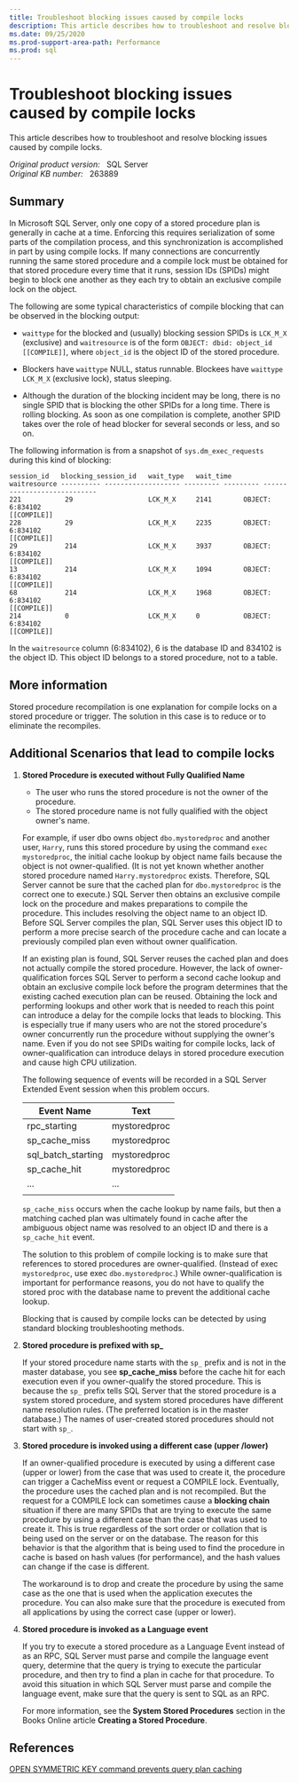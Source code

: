 ```yaml
---
title: Troubleshoot blocking issues caused by compile locks
description: This article describes how to troubleshoot and resolve blocking issues caused by compile locks.
ms.date: 09/25/2020
ms.prod-support-area-path: Performance
ms.prod: sql
---
```

# Troubleshoot blocking issues caused by compile locks

This article describes how to troubleshoot and resolve blocking issues caused by compile locks.

_Original product version:_ &nbsp; SQL Server  
_Original KB number:_ &nbsp; 263889

## Summary

In Microsoft SQL Server, only one copy of a stored procedure plan is generally in cache at a time. Enforcing this requires serialization of some parts of the compilation process, and this synchronization is accomplished in part by using compile locks. If many connections are concurrently running the same stored procedure and a compile lock must be obtained for that stored procedure every time that it runs, session IDs (SPIDs) might begin to block one another as they each try to obtain an exclusive compile lock on the object.

The following are some typical characteristics of compile blocking that can be observed in the blocking output:

- `waittype` for the blocked and (usually) blocking session SPIDs is `LCK_M_X` (exclusive) and `waitresource` is of the form `OBJECT: dbid: object_id [[COMPILE]]`, where `object_id` is the object ID of the stored procedure.

- Blockers have `waittype` NULL, status runnable. Blockees have `waittype` `LCK_M_X` (exclusive lock), status sleeping.

- Although the duration of the blocking incident may be long, there is no single SPID that is blocking the other SPIDs for a long time. There is rolling blocking. As soon as one compilation is complete, another SPID takes over the role of head blocker for several seconds or less, and so on.

The following information is from a snapshot of `sys.dm_exec_requests` during this kind of blocking:

```console
session_id   blocking_session_id   wait_type   wait_time   waitresource ---------- ------------------- --------- --------- ----------------------------
221           29                   LCK_M_X     2141        OBJECT: 6:834102
[[COMPILE]]
228           29                   LCK_M_X     2235        OBJECT: 6:834102
[[COMPILE]]
29            214                  LCK_M_X     3937        OBJECT: 6:834102
[[COMPILE]]
13            214                  LCK_M_X     1094        OBJECT: 6:834102
[[COMPILE]]
68            214                  LCK_M_X     1968        OBJECT: 6:834102
[[COMPILE]]
214           0                    LCK_M_X     0           OBJECT: 6:834102
[[COMPILE]]
```

In the `waitresource` column (6:834102), 6 is the database ID and 834102 is the object ID. This object ID belongs to a stored procedure, not to a table.

## More information

Stored procedure recompilation is one explanation for compile locks on a stored procedure or trigger. The solution in this case is to reduce or to eliminate the recompiles.

## Additional Scenarios that lead to compile locks

1. **Stored Procedure is executed without Fully Qualified Name**  

   - The user who runs the stored procedure is not the owner of the procedure.
   - The stored procedure name is not fully qualified with the object owner's name.

   For example, if user dbo owns object `dbo.mystoredproc` and another user, `Harry`, runs this stored procedure by using the command `exec mystoredproc`, the initial cache lookup by object name fails because the object is not owner-qualified. (It is not yet known whether another stored procedure named `Harry.mystoredproc` exists. Therefore, SQL Server cannot be sure that the cached plan for `dbo.mystoredproc` is the correct one to execute.) SQL Server then obtains an exclusive compile lock on the procedure and makes preparations to compile the procedure. This includes resolving the object name to an object ID. Before SQL Server compiles the plan, SQL Server uses this object ID to perform a more precise search of the procedure cache and can locate a previously compiled plan even without owner qualification.

   If an existing plan is found, SQL Server reuses the cached plan and does not actually compile the stored procedure. However, the lack of owner-qualification forces SQL Server to perform a second cache lookup and obtain an exclusive compile lock before the program determines that the existing cached execution plan can be reused. Obtaining the lock and performing lookups and other work that is needed to reach this point can introduce a delay for the compile locks that leads to blocking. This is especially true if many users who are not the stored procedure's owner concurrently run the procedure without supplying the owner's name. Even if you do not see SPIDs waiting for compile locks, lack of owner-qualification can introduce delays in stored procedure execution and cause high CPU utilization.

   The following sequence of events will be recorded in a SQL Server Extended Event session when this problem occurs.

    |Event Name|Text|
    |---|---|
    |rpc_starting|mystoredproc|
    |sp_cache_miss|mystoredproc|
    |sql_batch_starting|mystoredproc|
    |sp_cache_hit|mystoredproc|
    |...|...|
    |||

   `sp_cache_miss` occurs when the cache lookup by name fails, but then a matching cached plan was ultimately found in cache after the ambiguous object name was resolved to an object ID and there is a `sp_cache_hit` event.

   The solution to this problem of compile locking is to make sure that references to stored procedures are owner-qualified. (Instead of exec `mystoredproc`, use exec `dbo.mystoredproc`.) While owner-qualification is important for performance reasons, you do not have to qualify the stored proc with the database name to prevent the additional cache lookup.

   Blocking that is caused by compile locks can be detected by using standard blocking troubleshooting methods.

2. **Stored procedure is prefixed with sp_**  

   If your stored procedure name starts with the `sp_` prefix and is not in the master database, you see **sp_cache_miss**  before the cache hit for each execution even if you owner-qualify the stored procedure. This is because the `sp_` prefix tells SQL Server that the stored procedure is a system stored procedure, and system stored procedures have different name resolution rules. (The preferred location is in the master database.) The names of user-created stored procedures should not start with `sp_`.

3. **Stored procedure is invoked using a different case (upper /lower)**  

   If an owner-qualified procedure is executed by using a different case (upper or lower) from the case that was used to create it, the procedure can trigger a CacheMiss event or request a COMPILE lock. Eventually, the procedure uses the cached plan and is not recompiled. But the request for a COMPILE lock can sometimes cause a **blocking chain** situation if there are many SPIDs that are trying to execute the same procedure by using a different case than the case that was used to create it. This is true regardless of the sort order or collation that is being used on the server or on the database. The reason for this behavior is that the algorithm that is being used to find the procedure in cache is based on hash values (for performance), and the hash values can change if the case is different.

   The workaround is to drop and create the procedure by using the same case as the one that is used when the application executes the procedure. You can also make sure that the procedure is executed from all applications by using the correct case (upper or lower).

4. **Stored procedure is invoked as a Language event**  

   If you try to execute a stored procedure as a Language Event instead of as an RPC, SQL Server must parse and compile the language event query, determine that the query is trying to execute the particular procedure, and then try to find a plan in cache for that procedure. To avoid this situation in which SQL Server must parse and compile the language event, make sure that the query is sent to SQL as an RPC.

   For more information, see the **System Stored Procedures** section in the Books Online article **Creating a Stored Procedure**.

## References

[OPEN SYMMETRIC KEY command prevents query plan caching](/archive/blogs/sqlserverfaq/open-symmetric-key-command-prevents-query-plan-caching)
